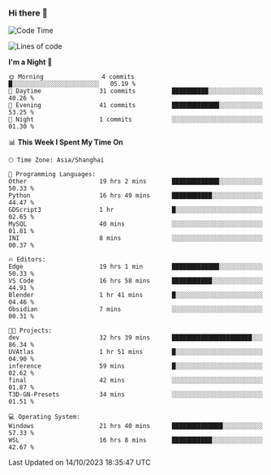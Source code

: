 ### Hi there 👋

<!--
**GwenKaplan/GwenKaplan** is a ✨ _special_ ✨ repository because its `README.md` (this file) appears on your GitHub profile.

Here are some ideas to get you started:

- 🔭 I’m currently working on ...
- 🌱 I’m currently learning ...
- 👯 I’m looking to collaborate on ...
- 🤔 I’m looking for help with ...
- 💬 Ask me about ...
- 📫 How to reach me: ...
- 😄 Pronouns: ...
- ⚡ Fun fact: ...
-->

<!--START_SECTION:waka-->
![Code Time](http://img.shields.io/badge/Code%20Time-682%20hrs%203%20mins-blue)

![Lines of code](https://img.shields.io/badge/From%20Hello%20World%20I%27ve%20Written-113.1%20thousand%20lines%20of%20code-blue)

**I'm a Night 🦉** 

```text
🌞 Morning                4 commits           █░░░░░░░░░░░░░░░░░░░░░░░░   05.19 % 
🌆 Daytime                31 commits          ██████████░░░░░░░░░░░░░░░   40.26 % 
🌃 Evening                41 commits          █████████████░░░░░░░░░░░░   53.25 % 
🌙 Night                  1 commits           ░░░░░░░░░░░░░░░░░░░░░░░░░   01.30 % 
```


📊 **This Week I Spent My Time On** 

```text
🕑︎ Time Zone: Asia/Shanghai

💬 Programming Languages: 
Other                    19 hrs 2 mins       █████████████░░░░░░░░░░░░   50.33 % 
Python                   16 hrs 49 mins      ███████████░░░░░░░░░░░░░░   44.47 % 
GDScript3                1 hr                █░░░░░░░░░░░░░░░░░░░░░░░░   02.65 % 
MySQL                    40 mins             ░░░░░░░░░░░░░░░░░░░░░░░░░   01.81 % 
INI                      8 mins              ░░░░░░░░░░░░░░░░░░░░░░░░░   00.37 % 

🔥 Editors: 
Edge                     19 hrs 1 min        █████████████░░░░░░░░░░░░   50.33 % 
VS Code                  16 hrs 58 mins      ███████████░░░░░░░░░░░░░░   44.91 % 
Blender                  1 hr 41 mins        █░░░░░░░░░░░░░░░░░░░░░░░░   04.46 % 
Obsidian                 7 mins              ░░░░░░░░░░░░░░░░░░░░░░░░░   00.31 % 

🐱‍💻 Projects: 
dev                      32 hrs 39 mins      ██████████████████████░░░   86.34 % 
UVAtlas                  1 hr 51 mins        █░░░░░░░░░░░░░░░░░░░░░░░░   04.90 % 
inference                59 mins             █░░░░░░░░░░░░░░░░░░░░░░░░   02.62 % 
final                    42 mins             ░░░░░░░░░░░░░░░░░░░░░░░░░   01.87 % 
T3D-GN-Presets           34 mins             ░░░░░░░░░░░░░░░░░░░░░░░░░   01.51 % 

💻 Operating System: 
Windows                  21 hrs 40 mins      ██████████████░░░░░░░░░░░   57.33 % 
WSL                      16 hrs 8 mins       ███████████░░░░░░░░░░░░░░   42.67 % 
```


 Last Updated on 14/10/2023 18:35:47 UTC
<!--END_SECTION:waka-->

